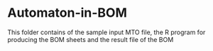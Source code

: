 # Automaton-in-BOM
This folder contains of the sample input MTO file, the R program for producing the BOM sheets and the result file of the BOM
